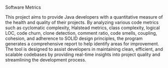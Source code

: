 Software Metrics

This project aims to provide Java developers with a quantitative measure of the health and quality of their projects. By analyzing various code metrics such as cyclomatic complexity, Halstead metrics, class complexity, logical LOC, code churn, clone detection, comment ratio, code smells, coupling, cohesion, and adherence to SOLID design principles, the program generates a comprehensive report to help identify areas for improvement. The tool is designed to assist developers in maintaining clean, efficient, and scalable codebases by providing real-time insights into project quality and streamlining the development process.
